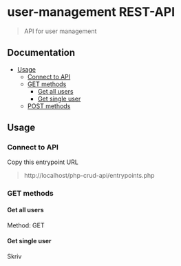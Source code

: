 # user-management REST-API
> API for user management

## Documentation
* [Usage](#Usage)
	- [Connect to API](#connect-to-api)
	- [GET methods](#get-methods)
		- [Get all users](#get-all-users)
		- [Get single user](#get-single-user)
	- [POST methods](#post-methods)
	
 
## Usage
### Connect to API
Copy this entrypoint URL
> http://localhost/php-crud-api/entrypoints.php

### GET methods

#### Get all users
Method: GET

#### Get single user
Skriv

